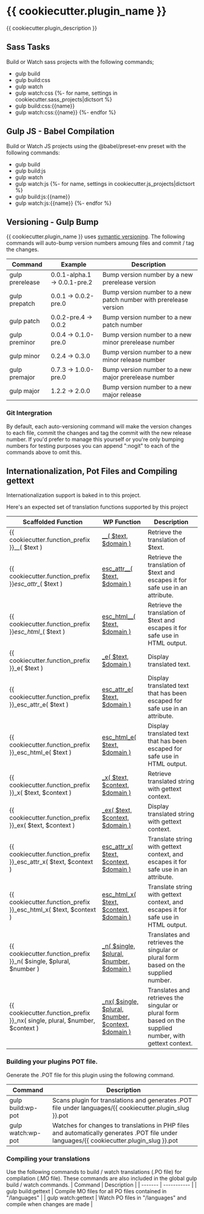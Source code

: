 # {{ cookiecutter.plugin_name }}
{{ cookiecutter.plugin_description }}

## Sass Tasks
Build or Watch sass projects with the following commands;
- gulp build
- gulp build:css
- gulp watch
- gulp watch:css
{%- for name, settings in cookiecutter.sass_projects|dictsort %}
- gulp build:css:{{name}}
- gulp watch:css:{{name}}
{%- endfor %}

## Gulp JS - Babel Compilation
Build or Watch JS projects using the @babel/preset-env preset with the following commands:
- gulp build
- gulp build:js
- gulp watch
- gulp watch:js
{%- for name, settings in cookiecutter.js_projects|dictsort %}
- gulp build:js:{{name}}
- gulp watch:js:{{name}}
{%- endfor %}


## Versioning - Gulp Bump
{{ cookiecutter.plugin_name }} uses [symantic versioning](https://semver.org/). The following commands will auto-bump version numbers amoung files and commit / tag the changes.

| Command | Example | Description |
| ------- | ------- | ----------- |
| gulp prerelease | 0.0.1-alpha.1 -> 0.0.1-pre.2 | Bump version number by a new prerelease version |
| gulp prepatch | 0.0.1 -> 0.0.2-pre.0 | Bump version number to a new patch number with prerelease version |
| gulp patch | 0.0.2-pre.4 -> 0.0.2 | Bump version number to a new patch number |
| gulp preminor | 0.0.4 -> 0.1.0-pre.0 | Bump version number to a new minor prerelease number |
| gulp minor | 0.2.4 -> 0.3.0 | Bump version number to a new minor release number |
| gulp premajor | 0.7.3 ->  1.0.0-pre.0 | Bump version number to a new major prerelease number |
| gulp major | 1.2.2 -> 2.0.0 | Bump version number to a new major release |

### Git Intergration
By default, each auto-versioning command will make the version changes to each file, commit the changes and tag the commit with the new release number. If you'd prefer to manage this yourself or you're only bumping numbers for testing purposes you can append ":nogit" to each of the commands above to omit this.


## Internationalization, Pot Files and Compiling gettext
Internationalization support is baked in to this project.

Here's an expected set of translation functions supported by this project

| Scaffolded Function | WP Function | Description |
| -------- | ----------- | ----------- |
| {{ cookiecutter.function_prefix }}__( $text ) | [__( $text, $domain )](https://developer.wordpress.org/reference/functions/__/) | Retrieve the translation of $text. |
| {{ cookiecutter.function_prefix }}_esc_attr__( $text ) | [esc_attr__( $text, $domain )](https://developer.wordpress.org/reference/functions/esc_attr__/) | Retrieve the translation of $text and escapes it for safe use in an attribute. |
| {{ cookiecutter.function_prefix }}_esc_html__( $text ) | [esc_html__( $text, $domain )](https://developer.wordpress.org/reference/functions/esc_html__/) | Retrieve the translation of $text and escapes it for safe use in HTML output. |
| {{ cookiecutter.function_prefix }}_e( $text ) | [_e( $text, $domain )](https://developer.wordpress.org/reference/functions/_e/) | Display translated text. |
| {{ cookiecutter.function_prefix }}_esc_attr_e( $text ) | [esc_attr_e( $text, $domain )](https://developer.wordpress.org/reference/functions/esc_attr_e/) | Display translated text that has been escaped for safe use in an attribute. |
| {{ cookiecutter.function_prefix }}_esc_html_e( $text ) | [esc_html_e( $text, $domain )](https://developer.wordpress.org/reference/functions/esc_html_e/) | Display translated text that has been escaped for safe use in HTML output. |
| {{ cookiecutter.function_prefix }}_x( $text, $context ) | [_x( $text, $context, $domain )](https://developer.wordpress.org/reference/functions/_x/) | Retrieve translated string with gettext context. |
| {{ cookiecutter.function_prefix }}_ex( $text, $context ) | [_ex( $text, $context, $domain )](https://developer.wordpress.org/reference/functions/_ex/) | Display translated string with gettext context. |
| {{ cookiecutter.function_prefix }}_esc_attr_x( $text, $context ) | [esc_attr_x( $text, $context, $domain )](https://developer.wordpress.org/reference/functions/esc_attr_x/) | Translate string with gettext context, and escapes it for safe use in an attribute. |
| {{ cookiecutter.function_prefix }}_esc_html_x( $text, $context ) | [esc_html_x( $text, $context, $domain )](https://developer.wordpress.org/reference/functions/esc_html_x/) | Translate string with gettext context, and escapes it for safe use in HTML output. |
| {{ cookiecutter.function_prefix }}_n( $single, $plural, $number ) | [_n( $single, $plural, $number, $domain )](https://developer.wordpress.org/reference/functions/_n/) | Translates and retrieves the singular or plural form based on the supplied number. |
| {{ cookiecutter.function_prefix }}_nx( single, plural, $number, $context ) | [_nx( $single, $plural, $number, $context, $domain )](https://developer.wordpress.org/reference/functions/_nx/) | Translates and retrieves the singular or plural form based on the supplied number, with gettext context. |


### Building your plugins POT file.
Generate the .POT file for this plugin using the following command.

| Command | Description |
| ------- | ----------- |
| gulp build:wp-pot | Scans plugin for translations and generates .POT file under languages/{{ cookiecutter.plugin_slug }}.pot |
| gulp watch:wp-pot | Watches for changes to translations in PHP files and automatically generates .POT file under languages/{{ cookiecutter.plugin_slug }}.pot |

### Compiling your translations
Use the following commands to build / watch translations (.PO file) for compilation (.MO file). These commands are also included in the global gulp build / watch commands.
| Command | Description | 
| ------- | ----------- | 
| gulp build:gettext | Compile MO files for all PO files contained in "/languages" |
| gulp watch:gettext | Watch PO files in "/languages" and compile when changes are made |